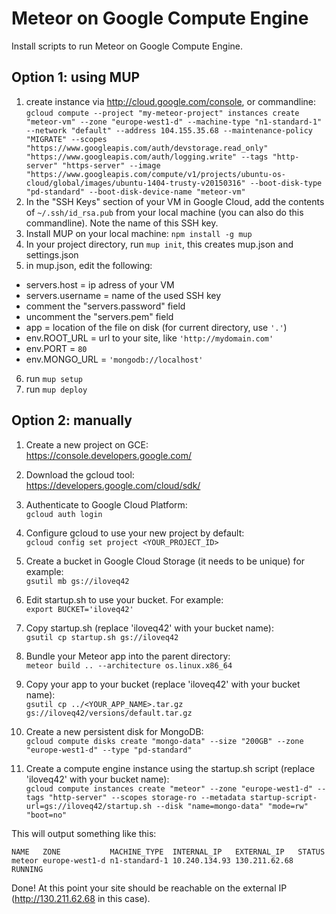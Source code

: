 # Meteor on Google Compute Engine
Install scripts to run Meteor on Google Compute Engine.

## Option 1: using MUP
1. create instance via http://cloud.google.com/console, or commandline: `gcloud compute --project "my-meteor-project" instances create "meteor-vm" --zone "europe-west1-d" --machine-type "n1-standard-1" --network "default" --address 104.155.35.68 --maintenance-policy "MIGRATE" --scopes "https://www.googleapis.com/auth/devstorage.read_only" "https://www.googleapis.com/auth/logging.write" --tags "http-server" "https-server" --image "https://www.googleapis.com/compute/v1/projects/ubuntu-os-cloud/global/images/ubuntu-1404-trusty-v20150316" --boot-disk-type "pd-standard" --boot-disk-device-name "meteor-vm"`
2. In the "SSH Keys" section of your VM in Google Cloud, add the contents of `~/.ssh/id_rsa.pub` from your local machine (you can also do this commandline). Note the name of this SSH key.
3. Install MUP on your local machine: `npm install -g mup`
4. In your project directory, run `mup init`, this creates mup.json and settings.json
5. in mup.json, edit the following:
  - servers.host = ip adress of your VM
  - servers.username = name of the used SSH key
  - comment the "servers.password" field
  - uncomment the "servers.pem" field
  - app = location of the file on disk (for current directory, use `'.'`)
  - env.ROOT_URL = url to your site, like `'http://mydomain.com'`
  - env.PORT = `80`
  - env.MONGO_URL = `'mongodb://localhost'`
6. run `mup setup`
7. run `mup deploy`


## Option 2: manually 
1. Create a new project on GCE:  
   https://console.developers.google.com/

2. Download the gcloud tool:  
   https://developers.google.com/cloud/sdk/

3. Authenticate to Google Cloud Platform:  
   `gcloud auth login`

4. Configure gcloud to use your new project by default:  
   `gcloud config set project <YOUR_PROJECT_ID>`

5. Create a bucket in Google Cloud Storage (it needs to be unique) for example:  
   `gsutil mb gs://iloveq42`

6. Edit startup.sh to use your bucket. For example:  
   `export BUCKET='iloveq42'`

7. Copy startup.sh (replace 'iloveq42' with your bucket name):  
   `gsutil cp startup.sh gs://iloveq42`

8. Bundle your Meteor app into the parent directory:  
   `meteor build .. --architecture os.linux.x86_64`

9. Copy your app to your bucket (replace 'iloveq42' with your bucket name):  
   `gsutil cp ../<YOUR_APP_NAME>.tar.gz gs://iloveq42/versions/default.tar.gz`

10. Create a new persistent disk for MongoDB:  
    `gcloud compute disks create "mongo-data" --size "200GB" --zone "europe-west1-d" --type "pd-standard"`

11. Create a compute engine instance using the startup.sh script (replace 'iloveq42' with your bucket name):  
    `gcloud compute instances create "meteor" --zone "europe-west1-d" --tags "http-server" --scopes storage-ro --metadata startup-script-url=gs://iloveq42/startup.sh --disk "name=mongo-data" "mode=rw" "boot=no"`

This will output something like this:

    NAME   ZONE           MACHINE_TYPE  INTERNAL_IP   EXTERNAL_IP   STATUS
    meteor europe-west1-d n1-standard-1 10.240.134.93 130.211.62.68 RUNNING

Done! At this point your site should be reachable on the external IP (http://130.211.62.68 in this case).


